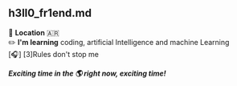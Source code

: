 ## h3ll0_fr1end.md

:round_pushpin: **Location** 🇦🇷 <br/>
:pencil2: **I'm learning** coding, artificial Intelligence and machine Learning<br/>
[:headphones:] [3]Rules don't stop me

***Exciting time in the :earth_americas: right now, exciting time!***

[1]: https://www.youtube.com/watch?v=cYupXPf9NZ4


